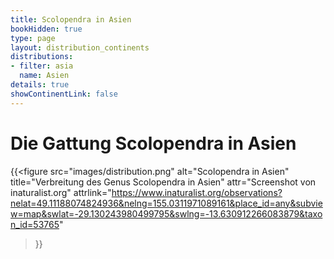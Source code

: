 ```yaml
---
title: Scolopendra in Asien
bookHidden: true
type: page
layout: distribution_continents
distributions:
- filter: asia
  name: Asien
details: true
showContinentLink: false
---
```


# Die Gattung Scolopendra in Asien

{{<figure
    src="images/distribution.png"
    alt="Scolopendra in Asien"
    title="Verbreitung des Genus Scolopendra in Asien"
    attr="Screenshot von inaturalist.org"
    attrlink="https://www.inaturalist.org/observations?nelat=49.11188074824936&nelng=155.0311971089161&place_id=any&subview=map&swlat=-29.130243980499795&swlng=-13.630912266083879&taxon_id=53765"
>}}
